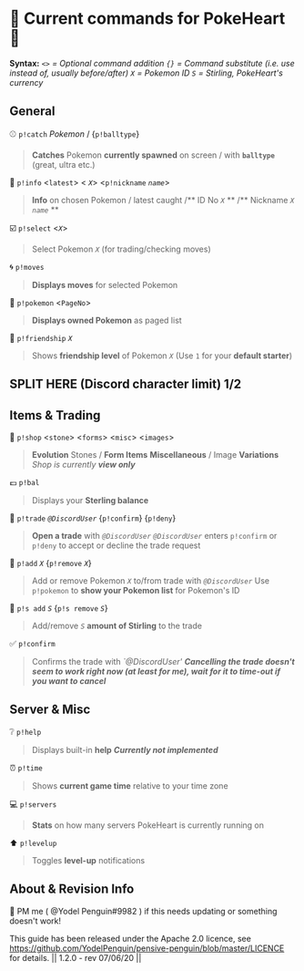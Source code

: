 :purple_heart: **Current commands for PokeHeart** :purple_heart:
===========

**Syntax:**
*`<>` = Optional command addition*
*`{}` = Command substitute (i.e. use instead of, usually before/after)*
*`X` = Pokemon ID*
*`S` = Stirling, PokeHeart's currency*

 **General**
------------

:baseball: `p!catch` *Pokemon*  /  {`p!balltype`}
> **Catches** Pokemon **currently spawned** on screen
> / with **`balltype`** (great, ultra etc.)

:page_with_curl: `p!info` <`latest`> < *`X`*> <`p!nickname` *`name`*>
> **Info** on chosen Pokemon / latest caught
> /** ID No *`X`* **
> /** Nickname *`X`* *`name`* **

:ballot_box_with_check: `p!select` <*`X`*>
> Select Pokemon *`X`* (for trading/checking moves)

:cyclone:  `p!moves`
> **Displays moves** for selected Pokemon

:bookmark_tabs: `p!pokemon` <`PageNo`>
> **Displays owned Pokemon** as paged list

:feet: `p!friendship` *`X`*
> Shows **friendship level** of Pokemon *`X`*
> (Use `1` for your **default starter**)

## SPLIT HERE (Discord character limit) 1/2

**Items & Trading**
------------
 :convenience_store: `p!shop` <`stone`> <`forms`> <`misc`> <`images`>
> **Evolution** Stones / **Form Items**
> **Miscellaneous** / Image **Variations**
> *Shop is currently* ***view only***

:pound: `p!bal`
> Displays your **Sterling balance**  

:love_letter: `p!trade` *`@DiscordUser`* {`p!confirm`} {`p!deny`}
> **Open a trade** with *`@DiscordUser`*
> *`@DiscordUser`* enters `p!confirm` or `p!deny` to accept or decline the trade request

:open_hands: `p!add` *`X`* {`p!remove` *`X`*}
> Add or remove Pokemon *`X`* to/from trade with *`@DiscordUser`*
> Use `p!pokemon` to **show your Pokemon list** for Pokemon's ID

:money_with_wings: `p!s add` *`S`* {`p!s remove` *`S`*}
> Add/remove *`S`* **amount of Stirling** to the trade

:white_check_mark: `p!confirm`
> Confirms the trade with *`@DiscordUser'*
> ***Cancelling the trade doesn't seem to work right now (at least for me), wait for it to time-out if you want to cancel***

**Server & Misc**
------------
:grey_question: `p!help`  
> Displays built-in **help**
> ***Currently not implemented***

:alarm_clock: `p!time`
> Shows **current game time** relative to your time zone  

:computer: `p!servers`
> **Stats** on how many servers PokeHeart is currently running on

:arrow_up: `p!levelup`
> Toggles **level-up** notifications

**About & Revision Info**
-----------
:penguin: PM me ( @Yodel Penguin#9982 ) if this needs updating or something doesn't work!

This guide has been released under the Apache 2.0 licence, see https://github.com/YodelPenguin/pensive-penguin/blob/master/LICENCE for details.
|| 1.2.0 - rev 07/06/20  ||
